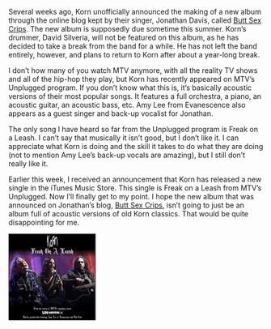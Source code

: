 Several weeks ago, Korn unofficially announced the making of a new album through the online blog kept by their singer, Jonathan Davis, called [Butt Sex Crips](http://www.buttsexcrips.com). The new album is supposedly due sometime this summer. Korn’s drummer, David Silveria, will not be featured on this album, as he has decided to take a break from the band for a while. He has not left the band entirely, however, and plans to return to Korn after about a year-long break.

I don’t how many of you watch MTV anymore, with all the reality TV shows and all of the hip-hop they play, but Korn has recently appeared on MTV’s Unplugged program. If you don’t know what this is, it’s basically acoustic versions of their most popular songs. It features a full orchestra, a piano, an acoustic guitar, an acoustic bass, etc. Amy Lee from Evanescence also appears as a guest singer and back-up vocalist for Jonathan.

The only song I have heard so far from the Unplugged program is Freak on a Leash. I can’t say that musically it isn’t good, but I don’t like it. I can appreciate what Korn is doing and the skill it takes to do what they are doing (not to mention Amy Lee’s back-up vocals are amazing), but I still don’t really like it.

Earlier this week, I received an announcement that Korn has released a new single in the iTunes Music Store. This single is Freak on a Leash from MTV’s Unplugged. Now I’ll finally get to my point. I hope the new album that was announced on Jonathan’s blog, [Butt Sex Crips](http://www.buttsexcrips.com), isn’t going to just be an album full of acoustic versions of old Korn classics. That would be quite disappointing for me.

[![Korn Unplugged](kornunplugged.png)](https://i0.wp.com/americasmetal.wordpress.com/wp-content/uploads/2007/02/kornunplugged.png "Korn Unplugged")